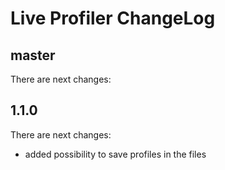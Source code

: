 # Live Profiler ChangeLog

## master

There are next changes:

## 1.1.0

There are next changes:

- added possibility to save profiles in the files
